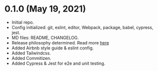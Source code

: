 # 0.1.0 (May 19, 2021)

- Initial repo.
- Config initialized: git, eslint, editor, Webpack, package, babel, cypress, jest.
- MD files: README, CHANGELOG.
- Release philosophy determined. Read more [here](https://trello.com/c/OVGX5K3Y/22-changelog-release-philosophy)
- Added Airbnb style guide & eslint config.
- Added Tailwindcss.
- Added Commitizen.
- Added Cypress & Jest for e2e and unit testing.
